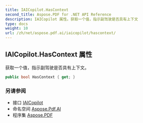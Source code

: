 ```yaml
---
title: IAICopilot.HasContext
second_title: Aspose.PDF for .NET API Reference
description: IAICopilot 属性。获取一个值，指示副驾驶是否具有上下文
type: docs
weight: 10
url: /zh/net/aspose.pdf.ai/iaicopilot/hascontext/
---
```

## IAICopilot.HasContext 属性

获取一个值，指示副驾驶是否具有上下文。

```csharp
public bool HasContext { get; }
```

### 另请参阅

* 接口 [IAICopilot](../)
* 命名空间 [Aspose.Pdf.AI](../../../aspose.pdf.ai/)
* 程序集 [Aspose.PDF](../../../)